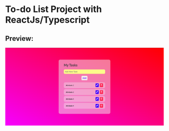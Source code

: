 # To-do List Project with ReactJs/Typescript

## Preview:
![webpage](https://github.com/Eversonv4/New_Todo_List/blob/main/src/assets/screenshot/screenshot.png)
